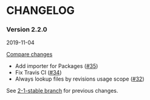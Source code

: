 # CHANGELOG

### Version 2.2.0

2019-11-04

[Compare changes](https://github.com/codevise/pageflow-panorama/compare/2-1-stable...v2.2.0)

- Add importer for Packages
  ([#35](https://github.com/codevise/pageflow-panorama/pull/35))
- Fix Travis CI
  ([#34](https://github.com/codevise/pageflow-panorama/pull/34))
- Always lookup files by revisions usage scope
  ([#32](https://github.com/codevise/pageflow-panorama/pull/32))

See
[2-1-stable branch](https://github.com/codevise/pageflow-panorama/blob/2-1-stable/CHANGELOG.md)
for previous changes.
